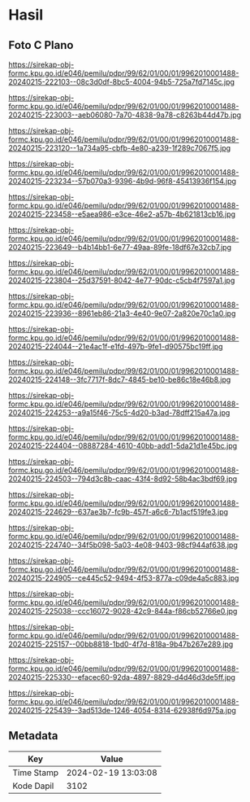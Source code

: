 # Hasil

## Foto C Plano

https://sirekap-obj-formc.kpu.go.id/e046/pemilu/pdpr/99/62/01/00/01/9962010001488-20240215-222103--08c3d0df-8bc5-4004-94b5-725a7fd7145c.jpg

https://sirekap-obj-formc.kpu.go.id/e046/pemilu/pdpr/99/62/01/00/01/9962010001488-20240215-223003--aeb06080-7a70-4838-9a78-c8263b44d47b.jpg

https://sirekap-obj-formc.kpu.go.id/e046/pemilu/pdpr/99/62/01/00/01/9962010001488-20240215-223120--1a734a95-cbfb-4e80-a239-1f289c7067f5.jpg

https://sirekap-obj-formc.kpu.go.id/e046/pemilu/pdpr/99/62/01/00/01/9962010001488-20240215-223234--57b070a3-9396-4b9d-96f8-45413936f154.jpg

https://sirekap-obj-formc.kpu.go.id/e046/pemilu/pdpr/99/62/01/00/01/9962010001488-20240215-223458--e5aea986-e3ce-46e2-a57b-4b621813cb16.jpg

https://sirekap-obj-formc.kpu.go.id/e046/pemilu/pdpr/99/62/01/00/01/9962010001488-20240215-223649--b4b14bb1-6e77-49aa-89fe-18df67e32cb7.jpg

https://sirekap-obj-formc.kpu.go.id/e046/pemilu/pdpr/99/62/01/00/01/9962010001488-20240215-223804--25d37591-8042-4e77-90dc-c5cb4f7597a1.jpg

https://sirekap-obj-formc.kpu.go.id/e046/pemilu/pdpr/99/62/01/00/01/9962010001488-20240215-223936--8961eb86-21a3-4e40-9e07-2a820e70c1a0.jpg

https://sirekap-obj-formc.kpu.go.id/e046/pemilu/pdpr/99/62/01/00/01/9962010001488-20240215-224044--21e4ac1f-e1fd-497b-9fe1-d90575bc19ff.jpg

https://sirekap-obj-formc.kpu.go.id/e046/pemilu/pdpr/99/62/01/00/01/9962010001488-20240215-224148--3fc7717f-8dc7-4845-be10-be86c18e46b8.jpg

https://sirekap-obj-formc.kpu.go.id/e046/pemilu/pdpr/99/62/01/00/01/9962010001488-20240215-224253--a9a15f46-75c5-4d20-b3ad-78dff215a47a.jpg

https://sirekap-obj-formc.kpu.go.id/e046/pemilu/pdpr/99/62/01/00/01/9962010001488-20240215-224404--08887284-4610-40bb-add1-5da21d1e45bc.jpg

https://sirekap-obj-formc.kpu.go.id/e046/pemilu/pdpr/99/62/01/00/01/9962010001488-20240215-224503--794d3c8b-caac-43f4-8d92-58b4ac3bdf69.jpg

https://sirekap-obj-formc.kpu.go.id/e046/pemilu/pdpr/99/62/01/00/01/9962010001488-20240215-224629--637ae3b7-fc9b-457f-a6c6-7b1acf519fe3.jpg

https://sirekap-obj-formc.kpu.go.id/e046/pemilu/pdpr/99/62/01/00/01/9962010001488-20240215-224740--34f5b098-5a03-4e08-9403-98cf944af638.jpg

https://sirekap-obj-formc.kpu.go.id/e046/pemilu/pdpr/99/62/01/00/01/9962010001488-20240215-224905--ce445c52-9494-4f53-877a-c09de4a5c883.jpg

https://sirekap-obj-formc.kpu.go.id/e046/pemilu/pdpr/99/62/01/00/01/9962010001488-20240215-225038--ccc16072-9028-42c9-844a-f86cb52766e0.jpg

https://sirekap-obj-formc.kpu.go.id/e046/pemilu/pdpr/99/62/01/00/01/9962010001488-20240215-225157--00bb8818-1bd0-4f7d-818a-9b47b267e289.jpg

https://sirekap-obj-formc.kpu.go.id/e046/pemilu/pdpr/99/62/01/00/01/9962010001488-20240215-225330--efacec60-92da-4897-8829-d4d46d3de5ff.jpg

https://sirekap-obj-formc.kpu.go.id/e046/pemilu/pdpr/99/62/01/00/01/9962010001488-20240215-225439--3ad513de-1246-4054-8314-62938f6d975a.jpg


## Metadata

| Key        | Value               |
| ---------- | ------------------- |
| Time Stamp | 2024-02-19 13:03:08 |
| Kode Dapil | 3102                |



